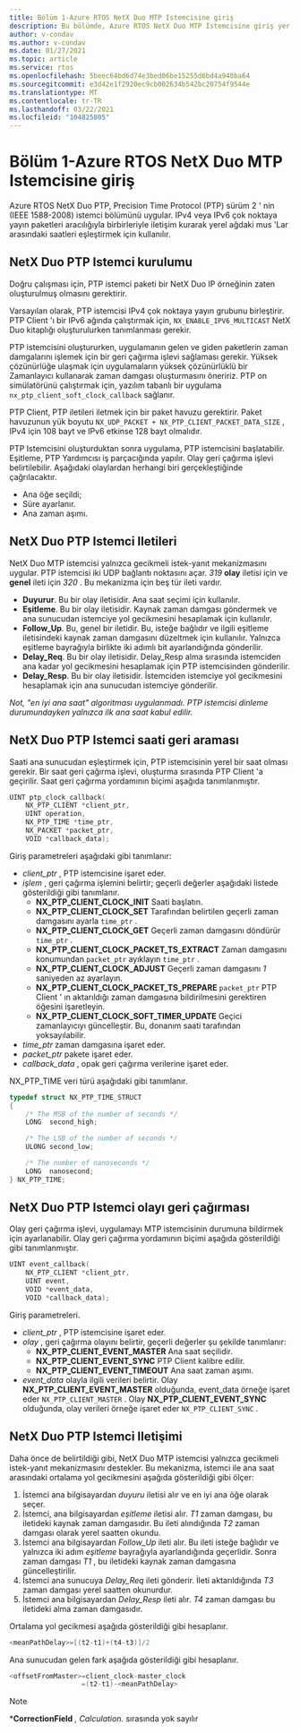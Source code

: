 ```yaml
---
title: Bölüm 1-Azure RTOS NetX Duo MTP Istemcisine giriş
description: Bu bölümde, Azure RTOS NetX Duo MTP Istemcisine giriş yer almaktadır.
author: v-condav
ms.author: v-condav
ms.date: 01/27/2021
ms.topic: article
ms.service: rtos
ms.openlocfilehash: 5beec64bd6d74e3bed06be15255d6bd4a940ba64
ms.sourcegitcommit: e3d42e1f2920ec9cb002634b542bc20754f9544e
ms.translationtype: MT
ms.contentlocale: tr-TR
ms.lasthandoff: 03/22/2021
ms.locfileid: "104825805"
---
```

# <a name="chapter-1---introduction-to-azure-rtos-netx-duo-ptp-client"></a>Bölüm 1-Azure RTOS NetX Duo MTP Istemcisine giriş

Azure RTOS NetX Duo PTP, Precision Time Protocol (PTP) sürüm 2 ' nin (IEEE 1588-2008) istemci bölümünü uygular. IPv4 veya IPv6 çok noktaya yayın paketleri aracılığıyla birbirleriyle iletişim kurarak yerel ağdaki mus 'Lar arasındaki saatleri eşleştirmek için kullanılır.

## <a name="netx-duo-ptp-client-setup"></a>NetX Duo PTP Istemci kurulumu

Doğru çalışması için, PTP istemci paketi bir NetX Duo IP örneğinin zaten oluşturulmuş olmasını gerektirir.

Varsayılan olarak, PTP istemcisi IPv4 çok noktaya yayın grubunu birleştirir. PTP Client 'ı bir IPv6 ağında çalıştırmak için, `NX_ENABLE_IPV6_MULTICAST` NetX Duo kitaplığı oluşturulurken tanımlanması gerekir.

PTP istemcisini oluştururken, uygulamanın gelen ve giden paketlerin zaman damgalarını işlemek için bir geri çağırma işlevi sağlaması gerekir. Yüksek çözünürlüğe ulaşmak için uygulamaların yüksek çözünürlüklü bir Zamanlayıcı kullanarak zaman damgası oluşturmasını öneririz. PTP on simülatörünü çalıştırmak için, yazılım tabanlı bir uygulama `nx_ptp_client_soft_clock_callback` sağlanır.

PTP Client, PTP iletileri iletmek için bir paket havuzu gerektirir. Paket havuzunun yük boyutu `NX_UDP_PACKET + NX_PTP_CLIENT_PACKET_DATA_SIZE` , IPv4 için 108 bayt ve IPv6 etkinse 128 bayt olmalıdır.

PTP Istemcisini oluşturduktan sonra uygulama, PTP istemcisini başlatabilir. Eşitleme, PTP Yardımcısı iş parçacığında yapılır. Olay geri çağırma işlevi belirtilebilir. Aşağıdaki olaylardan herhangi biri gerçekleştiğinde çağrılacaktır.
* Ana öğe seçildi; 
* Süre ayarlanır.
* Ana zaman aşımı.

## <a name="netx-duo-ptp-client-messages"></a>NetX Duo PTP Istemci Iletileri

NetX Duo MTP istemcisi yalnızca gecikmeli istek-yanıt mekanizmasını uygular. PTP istemcisi iki UDP bağlantı noktasını açar. *319* **olay** iletisi için ve **genel** ileti için *320* . Bu mekanizma için beş tür ileti vardır.

* **Duyurur**. Bu bir olay iletisidir. Ana saat seçimi için kullanılır.
* **Eşitleme**. Bu bir olay iletisidir. Kaynak zaman damgası göndermek ve ana sunucudan istemciye yol gecikmesini hesaplamak için kullanılır.
* **Follow_Up**. Bu, genel bir iletidir. Bu, isteğe bağlıdır ve ilgili eşitleme iletisindeki kaynak zaman damgasını düzeltmek için kullanılır. Yalnızca eşitleme bayrağıyla birlikte iki adımlı bit ayarlandığında gönderilir.
* **Delay_Req**. Bu bir olay iletisidir. Delay_Resp alma sırasında istemciden ana kadar yol gecikmesini hesaplamak için PTP istemcisinden gönderilir.
* **Delay_Resp**. Bu bir olay iletisidir. İstemciden istemciye yol gecikmesini hesaplamak için ana sunucudan istemciye gönderilir.

*Not, "en iyi ana saat" algoritması uygulanmadı. PTP istemcisi dinleme durumundayken yalnızca ilk ana saat kabul edilir.*

## <a name="netx-duo-ptp-client-clock-callback"></a>NetX Duo PTP Istemci saati geri araması
Saati ana sunucudan eşleştirmek için, PTP istemcisinin yerel bir saat olması gerekir. Bir saat geri çağırma işlevi, oluşturma sırasında PTP Client 'a geçirilir. Saat geri çağırma yordamının biçimi aşağıda tanımlanmıştır.
```C
UINT ptp_clock_callback(
    NX_PTP_CLIENT *client_ptr, 
    UINT operation,
    NX_PTP_TIME *time_ptr, 
    NX_PACKET *packet_ptr,
    VOID *callback_data);
```
Giriş parametreleri aşağıdaki gibi tanımlanır:
* *client_ptr* , PTP istemcisine işaret eder.
* *işlem* , geri çağırma işlemini belirtir; geçerli değerler aşağıdaki listede gösterildiği gibi tanımlanır.
  * **NX_PTP_CLIENT_CLOCK_INIT** Saati başlatın.
  * **NX_PTP_CLIENT_CLOCK_SET** Tarafından belirtilen geçerli zaman damgasını ayarla `time_ptr` .
  * **NX_PTP_CLIENT_CLOCK_GET** Geçerli zaman damgasını döndürür `time_ptr` .
  * **NX_PTP_CLIENT_CLOCK_PACKET_TS_EXTRACT** Zaman damgasını konumundan `packet_ptr` ayıklayın `time_ptr` .
  * **NX_PTP_CLIENT_CLOCK_ADJUST** Geçerli zaman damgasını *1* saniyeden az ayarlayın.
  * **NX_PTP_CLIENT_CLOCK_PACKET_TS_PREPARE** `packet_ptr` PTP Client ' ın aktarıldığı zaman damgasına bildirilmesini gerektiren öğesini işaretleyin.
  * **NX_PTP_CLIENT_CLOCK_SOFT_TIMER_UPDATE** Geçici zamanlayıcıyı güncelleştir. Bu, donanım saati tarafından yoksayılabilir.
* *time_ptr* zaman damgasına işaret eder.
* *packet_ptr* pakete işaret eder.
* *callback_data* , opak geri çağırma verilerine işaret eder.

NX_PTP_TIME veri türü aşağıdaki gibi tanımlanır.
```C
typedef struct NX_PTP_TIME_STRUCT
{
    /* The MSB of the number of seconds */
    LONG  second_high;

    /* The LSB of the number of seconds */
    ULONG second_low;

    /* The number of nanoseconds */
    LONG  nanosecond;
} NX_PTP_TIME;
```

## <a name="netx-duo-ptp-client-event-callback"></a>NetX Duo PTP Istemci olayı geri çağırması
Olay geri çağırma işlevi, uygulamayı MTP istemcisinin durumuna bildirmek için ayarlanabilir. Olay geri çağırma yordamının biçimi aşağıda gösterildiği gibi tanımlanmıştır.
```C
UINT event_callback(
    NX_PTP_CLIENT *client_ptr, 
    UINT event, 
    VOID *event_data, 
    VOID *callback_data);
```
Giriş parametreleri.
* *client_ptr* , PTP istemcisine işaret eder.
* *olay* , geri çağırma olayını belirtir, geçerli değerler şu şekilde tanımlanır:
  * **NX_PTP_CLIENT_EVENT_MASTER** Ana saat seçilidir.
  * **NX_PTP_CLIENT_EVENT_SYNC** PTP Client kalibre edilir.
  * **NX_PTP_CLIENT_EVENT_TIMEOUT** Ana saat zaman aşımı.
* *event_data* olayla ilgili verileri belirtir. Olay **NX_PTP_CLIENT_EVENT_MASTER** olduğunda, event_data örneğe işaret eder `NX_PTP_CLIENT_MASTER` . Olay **NX_PTP_CLIENT_EVENT_SYNC** olduğunda, olay verileri örneğe işaret eder `NX_PTP_CLIENT_SYNC` .

## <a name="netx-duo-ptp-client-communication"></a>NetX Duo PTP Istemci Iletişimi
Daha önce de belirtildiği gibi, NetX Duo MTP istemcisi yalnızca gecikmeli istek-yanıt mekanizmasını destekler. Bu mekanizma, istemci ile ana saat arasındaki ortalama yol gecikmesini aşağıda gösterildiği gibi ölçer:
1. İstemci ana bilgisayardan *duyuru* iletisi alır ve en iyi ana öğe olarak seçer.
1. İstemci, ana bilgisayardan *eşitleme* iletisi alır. *T1* zaman damgası, bu iletideki kaynak zaman damgasıdır. Bu ileti alındığında *T2* zaman damgası olarak yerel saatten okundu.
1. İstemci ana bilgisayardan *Follow_Up* ileti alır. Bu ileti isteğe bağlıdır ve yalnızca iki adım *eşitleme* bayrağıyla ayarlandığında geçerlidir. Sonra zaman damgası *T1* , bu iletideki kaynak zaman damgasına güncelleştirilir.
1. İstemci ana sunucuya *Delay_Req* ileti gönderir. İleti aktarıldığında *T3* zaman damgası yerel saatten okunurdur.
1. İstemci ana bilgisayardan *Delay_Resp* ileti alır. *T4* zaman damgası bu iletideki alma zaman damgasıdır.

Ortalama yol gecikmesi aşağıda gösterildiği gibi hesaplanır.
```C
<meanPathDelay>=[(t2-t1)+(t4-t3)]/2
```
Ana sunucudan gelen fark aşağıda gösterildiği gibi hesaplanır.
```C
<offsetFromMaster>=client_clock-master_clock
                  =(t2-t1)-<meanPathDelay>
```

> [!NOTE]
> ***CorrectionField** _, Calculation._ sırasında yok sayılır